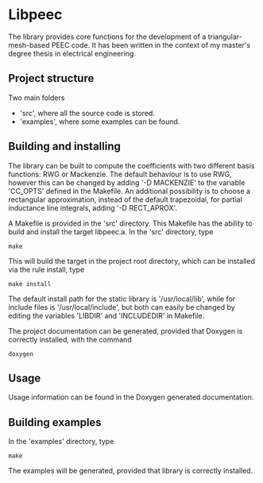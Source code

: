 Libpeec
=======

The library provides core functions for the development of a
triangular-mesh-based PEEC code.
It has been written in the context of my master's degree thesis in electrical
engineering.

Project structure
-----------------
Two main folders

* 'src', where all the source code is stored.
* 'examples', where some examples can be found.

Building and installing
-----------------------

The library can be built to compute the coefficients with two different basis
functions: RWG or Mackenzie. The default behaviour is to use RWG, however this
can be changed by adding '-D MACKENZIE' to the variable 'CC\_OPTS' defined in
the Makefile. An additional possibility is to choose a rectangular
approximation, instead of the default trapezoidal, for partial inductance line
integrals, adding '-D RECT\_APROX'.

A Makefile is provided in the 'src' directory. This Makefile has the
ability to build and install the target libpeec.a. In the 'src' directory, type

	make

This will build the target in the project root directory, which can be installed
via the rule install, type

	make install

The default install path for the static library is '/usr/local/lib', while
for include files is '/usr/local/include', but both can easily be changed by
editing the variables 'LIBDIR' and 'INCLUDEDIR' in Makefile.

The project documentation can be generated, provided that Doxygen is correctly
installed, with the command

	doxygen

Usage
-----

Usage information can be found in the Doxygen generated documentation.

Building examples
-----------------

In the 'examples' directory, type

	make

The examples will be generated, provided that library is correctly installed.
